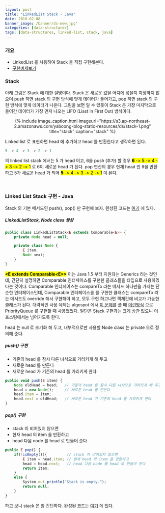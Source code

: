 ```yaml
---
layout: post
title: "LinkedList Stack - Java"
date: 2018-02-08
banner_image: /banner/ds-new.jpg"
categories: [data-structures]
tags: [data-structures, linked-list, stack, java]
---
```


### 개요
* LinkedList 를 사용하여 Stack 을 직접 구현해본다.
* [구현예제보기](https://github.com/yaboong/datastructures-algorithms-study/blob/master/src/cc/yaboong/ds/linkedlist/LinkedListStack.java)

<!--more-->

### Stack
아래 그림은 Stack 에 대한 설명이다. 
Stack 은 새로운 값을 어디에 넣을지 지정하지 않으며 push 하면 stack 의 구현 방식에 맞게 데이터가 들어가고, pop 하면 stack 의 구현 방식에 맞게 데이터가 나온다.
그림을 보면 알 수 있듯이 Stack 은 가장 마지막으로 들어간 데이터가 가장 먼저 나오는 LIFO (Liast In First Out) 방식이다.


<div style="text-align:center">
{% include image_caption.html imageurl="https://s3.ap-northeast-2.amazonaws.com/yaboong-blog-static-resources/ds/stack-1.png" title="stack" caption="stack" %}
</div> 

Linked list 로 표현하면 head 에 추가하고 head 를 반환한다고 생각하면 된다.
```javascript
5 -> 4 -> 3 -> 2 -> 1
```
의 linked list stack 에서는 5 가 head 이고, 6을 push (추가) 할 경우 <mark><strong>6</strong> -> 5 -> 4 -> 3 -> 2 -> 1</mark> 로 6이 새로운 head 가 된다.
pop 연산의 경우 현재 head 인 6을 반환하고 5가 새로운 head 가 되어 <mark><strong>5</strong> -> 4 -> 3 -> 2 -> 1</mark> 이 된다.

<br/>

### Linked List Stack 구현 - Java
Stack 의 기본 메서드인 push(), pop() 만 구현해 보자.
완성된 코드는 [여기](https://github.com/yaboong/datastructures-algorithms-study/blob/master/src/cc/yaboong/ds/linkedlist/LinkedListStack.java) 에 있다.


##### LinkedListStack, Node class 생성 
```javascript
public class LinkedListStack<E extends Comparable<E>> {
    private Node head = null;

    private class Node {
        E item;
        Node next;
    }
}
```

<mark><strong>&lt;E extends Comparable&lt;E&gt;&gt;</strong></mark> 
이는 Java 1.5 부터 지원되는 Generics 라는 것인데, 
간단히 설명하면 Comparable 인터페이스를 구현한 클래스들을 타입으로 사용하겠다는 것이다.
Comparable 인터페이스는 compareTo 라는 메서드 하나만을 가지는 단순한 인터페이스인데,
Comparable 인터페이스를 를 구현한 클래스는 compareTo 라는 메서드도 override 해서 구현해야 하고, 모두 구현 하고나면 객체간에 비교가 가능한 클래스가 된다.
대략적인 사용 예제는 algospot 에서 [이 문제](https://algospot.com/judge/problem/read/LECTURE)를 풀 때 [이런방식](https://github.com/yaboong/problem-solving-java/blob/master/src/com/yaboong/algospot/supereasy/Lecture.java) 으로 
PriorityQueue 를 구현할 때 사용했었다. 일단은 Stack 구현과는 크게 상관 없으니 이 포스팅에서는 넘어가도록 한다.

head 는 null 로 초기화 해 두고, 내부적으로만 사용할 Node class 는 private 으로 정의해 준다. 

##### push() 구현
* 기존의 head 를 잠시 다른 녀석으로 가리키게 해 두고
* 새로운 head 를 만든다
* 새로운 head 가 기존의 head 를 가리키게 한다
```javascript
public void push(E item) {
    Node oldHead = head;   // 기존의 head 를 잠시 다른 녀석으로 가리키게 해 두고
    head = new Node();     // 새로운 head 를 만든다
    head.item = item;
    head.next = oldHead;   // 새로운 head 가 기존의 head 를 가리키게 한다
}
```

##### pop() 구현
* stack 이 비어있지 않으면
* 현재 head 의 item 을 반환하고
* head 다음 node 를 head 로 만들어 준다

```javascript
public E pop() {
    if(!isEmpty()){         // stack 이 비어있지 않으면
        E item = head.item; // 현재 head 의 item 을 반환하고
        head = head.next;   // head 다음 node 를 head 로 만들어 준다
        return item;
    }
    else {
        System.out.println("Stack is empty.");
        return null;
    }
}
```

하고 보니 stack 은 참 간단하다. 완성된 코드는 [여기](https://github.com/yaboong/datastructures-algorithms-study/blob/master/src/cc/yaboong/ds/linkedlist/LinkedListStack.java) 에 있다.

